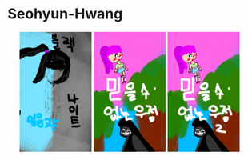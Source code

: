 # Seohyun-Hwang

<html>
<body>
<ul>
  <a href="4.html"><img src="블랙나이트_표지.png" width="30%"></a>
  <a href="5.html"><img src="우정_표지1.png" width="30%"></a>
  <a href="6.html"><img src="우정_표지2.png" width="30%"></a>
</ul>

</body>
</html>

